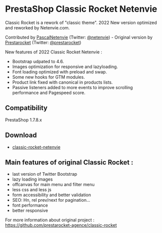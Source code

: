 
# PrestaShop Classic Rocket Netenvie
Classic Rocket is a rework of "classic theme". 2022 New version optimized and reworked by Netenvie.com.

Contributed by [PascalNetenvie](//www.netenvie.com/) (Twitter: [@netenvie](https://twitter.com/netenvie)) - Original version by [Prestarocket](//www.prestarocket.com/blog/) (Twitter: [@prestarocket](https://twitter.com/prestarocket))

New features of 2022 Classic Rocket Netenvie :
- Bootstrap udpated to 4.6.
- Images optimization for responsive and lazyloading.
- Font loading optimized with preload and swap.
- Some new hooks for GTM modules.
- Product link fixed with canonical in products lists.
- Passive listeners added to more events to improve scrolling performance and Pagespeed score.

## Compatibility
PrestaShop 1.7.8.x

## Download
- [classic-rocket-netenvie](https://github.com/PascalNetenvie/classic-rocket-netenvie/releases)



## Main features of original Classic Rocket :
- last version of Twitter Bootstrap
- lazy loading images
- offcanvas for main menu and filter menu
- less css and less js
- form accessibility and better validation
- SEO: Hn, rel prev/next for pagination...
- font performance
- better responsive

For more information about original project : https://github.com/prestarocket-agence/classic-rocket
